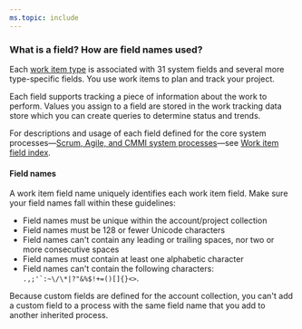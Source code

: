 ```yaml
---
ms.topic: include
---
```



<a id="field-reference">  </a>  

### What is a field? How are field names used?  

Each [work item type](../boards/backlogs/add-work-items.md) is associated with 31 system fields and several more type-specific fields. You use work items to plan and track your project.  

Each field supports tracking a piece of information about the work to perform. Values you assign to a field are stored in the work tracking data store which you can create queries to determine status and trends.    

For descriptions and usage of each field defined for the core system processes&mdash;[Scrum, Agile, and CMMI system processes](../boards/work-items/guidance/choose-process.md)&mdash;see [Work item field index](../boards/work-items/guidance/work-item-field.md).  

#### Field names  

A work item field name uniquely identifies each work item field. Make sure your field names fall within these guidelines:  

- Field names must be unique within the account/project collection  
- Field names must be 128 or fewer Unicode characters  
- Field names can't contain any leading or trailing spaces, nor two or more consecutive spaces  
- Field names must contain at least one alphabetic character  
- Field names can't contain the following characters: ```.,;'`:~\/\*|?"&%$!+=()[]{}<>```.   

Because custom fields are defined for the account collection, you can't add a custom field to a process with the same field name that you add to another inherited process.  


<!-- 
16 person-name fields    
1024 rules per field   
128 pick list values per field     
-->